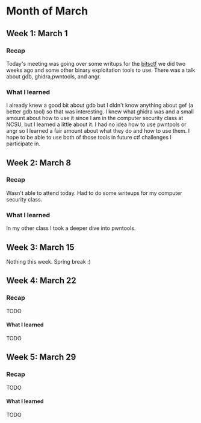 # Month of March

## Week 1: March 1

### Recap

Today's meeting was going over some writups for the [bitsctf](../../Writeups/bitskrieg_2024/bitskrieg_2024.md) we did two weeks ago and some other binary exploitation tools to use. There was a talk about gdb, ghidra,pwntools, and angr.

### What I learned

I already knew a good bit about gdb but I didn't know anything about gef (a better gdb tool) so that was interesting. I knew what ghidra was and a small amount about how to use it since I am in the computer security class at NCSU, but I learned a little about it. I had no idea how to use pwntools or angr so I learned a fair amount about what they do and how to use them. I hope to be able to use both of those tools in future ctf challenges I participate in.

## Week 2: March 8

### Recap

Wasn't able to attend today. Had to do some writeups for my computer security class.

### What I learned

In my other class I took a deeper dive into pwntools.

## Week 3: March 15

Nothing this week. Spring break :)

## Week 4: March 22

### Recap

TODO

#### What I learned

TODO

## Week 5: March 29

### Recap

TODO

#### What I learned

TODO

